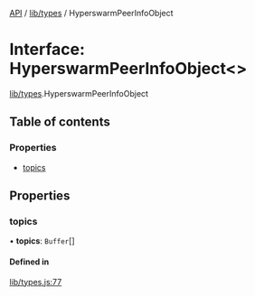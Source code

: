 [API](../README.md) / [lib/types](../modules/lib_types.md) / HyperswarmPeerInfoObject

# Interface: HyperswarmPeerInfoObject<\>

[lib/types](../modules/lib_types.md).HyperswarmPeerInfoObject

## Table of contents

### Properties

- [topics](lib_types.HyperswarmPeerInfoObject.md#topics)

## Properties

### topics

• **topics**: `Buffer`[]

#### Defined in

[lib/types.js:77](https://github.com/digidem/mapeo-core-next/blob/8584770/lib/types.js#L77)
